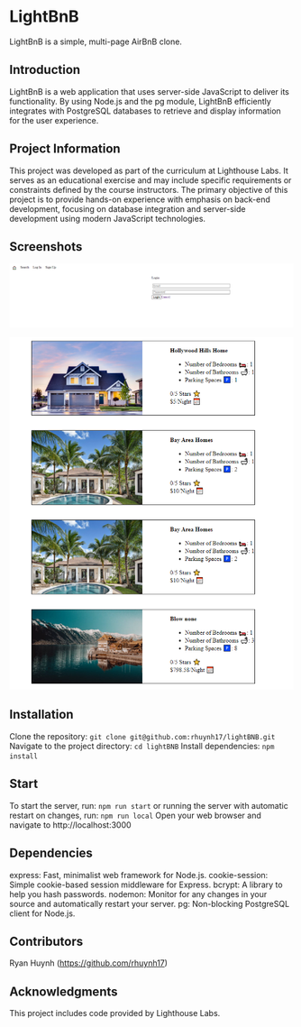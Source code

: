 
# LightBnB
LightBnB is a simple, multi-page AirBnB clone.

## Introduction
LightBnB is a web application that uses server-side JavaScript to deliver its functionality. By using Node.js and the pg module, LightBnB efficiently integrates with PostgreSQL databases to retrieve and display information for the user experience.

## Project Information
This project was developed as part of the curriculum at Lighthouse Labs. It serves as an educational exercise and may include specific requirements or constraints defined by the course instructors. The primary objective of this project is to provide hands-on experience with emphasis on back-end development, focusing on database integration and server-side development using modern JavaScript technologies.

## Screenshots
![Log in / Nav Bar ](https://github.com/rhuynh17/lightBNB/blob/master/images/Xpgrceg.png?raw=true)

![Listings](https://github.com/rhuynh17/lightBNB/blob/master/images/0q3MMNt.png?raw=true)


## Installation
Clone the repository:
`git clone git@github.com:rhuynh17/lightBNB.git`
Navigate to the project directory:
`cd lightBNB`
Install dependencies:
`npm install`

## Start 
To start the server, run:
`npm run start`
or running the server with automatic restart on changes, run:
`npm run local`
Open your web browser and navigate to http://localhost:3000

## Dependencies
express: Fast, minimalist web framework for Node.js.
cookie-session: Simple cookie-based session middleware for Express.
bcrypt: A library to help you hash passwords.
nodemon: Monitor for any changes in your source and automatically restart your server.
pg: Non-blocking PostgreSQL client for Node.js.

## Contributors
Ryan Huynh (https://github.com/rhuynh17)

## Acknowledgments
This project includes code provided by Lighthouse Labs.

